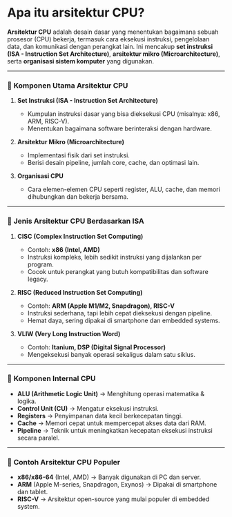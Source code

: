 # Apa itu arsitektur CPU?

**Arsitektur CPU** adalah desain dasar yang menentukan bagaimana sebuah prosesor (CPU) bekerja, termasuk cara eksekusi instruksi, pengelolaan data, dan komunikasi dengan perangkat lain. Ini mencakup **set instruksi (ISA - Instruction Set Architecture)**, **arsitektur mikro (Microarchitecture)**, serta **organisasi sistem komputer** yang digunakan.

---

### 🔹 **Komponen Utama Arsitektur CPU**
1. **Set Instruksi (ISA - Instruction Set Architecture)**  
   - Kumpulan instruksi dasar yang bisa dieksekusi CPU (misalnya: x86, ARM, RISC-V).  
   - Menentukan bagaimana software berinteraksi dengan hardware.  
   
2. **Arsitektur Mikro (Microarchitecture)**  
   - Implementasi fisik dari set instruksi.  
   - Berisi desain pipeline, jumlah core, cache, dan optimasi lain.  
   
3. **Organisasi CPU**  
   - Cara elemen-elemen CPU seperti register, ALU, cache, dan memori dihubungkan dan bekerja bersama.  

---

### 🔹 **Jenis Arsitektur CPU Berdasarkan ISA**
1. **CISC (Complex Instruction Set Computing)**  
   - Contoh: **x86 (Intel, AMD)**  
   - Instruksi kompleks, lebih sedikit instruksi yang dijalankan per program.  
   - Cocok untuk perangkat yang butuh kompatibilitas dan software legacy.  

2. **RISC (Reduced Instruction Set Computing)**  
   - Contoh: **ARM (Apple M1/M2, Snapdragon), RISC-V**  
   - Instruksi sederhana, tapi lebih cepat dieksekusi dengan pipeline.  
   - Hemat daya, sering dipakai di smartphone dan embedded systems.  

3. **VLIW (Very Long Instruction Word)**  
   - Contoh: **Itanium, DSP (Digital Signal Processor)**  
   - Mengeksekusi banyak operasi sekaligus dalam satu siklus.  

---

### 🔹 **Komponen Internal CPU**
- **ALU (Arithmetic Logic Unit)** → Menghitung operasi matematika & logika.  
- **Control Unit (CU)** → Mengatur eksekusi instruksi.  
- **Registers** → Penyimpanan data kecil berkecepatan tinggi.  
- **Cache** → Memori cepat untuk mempercepat akses data dari RAM.  
- **Pipeline** → Teknik untuk meningkatkan kecepatan eksekusi instruksi secara paralel.  

---

### 🔹 **Contoh Arsitektur CPU Populer**
- **x86/x86-64** (Intel, AMD) → Banyak digunakan di PC dan server.  
- **ARM** (Apple M-series, Snapdragon, Exynos) → Dipakai di smartphone dan tablet.  
- **RISC-V** → Arsitektur open-source yang mulai populer di embedded system.